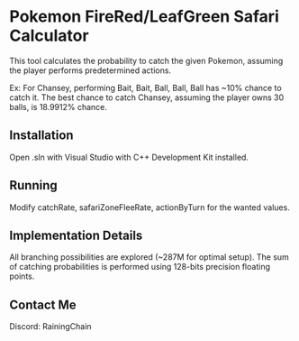 # Pokemon FireRed/LeafGreen Safari Calculator

This tool calculates the probability to catch the given Pokemon, assuming the player performs predetermined actions.

Ex: For Chansey, performing Bait, Bait, Ball, Ball, Ball has ~10% chance to catch it.
The best chance to catch Chansey, assuming the player owns 30 balls, is 18.9912% chance.

## Installation
Open .sln with Visual Studio with C++ Development Kit installed.

## Running
Modify catchRate, safariZoneFleeRate, actionByTurn for the wanted values.

## Implementation Details
All branching possibilities are explored (~287M for optimal setup). The sum of catching probabilities is performed using 128-bits precision floating points.

## Contact Me
Discord: RainingChain
